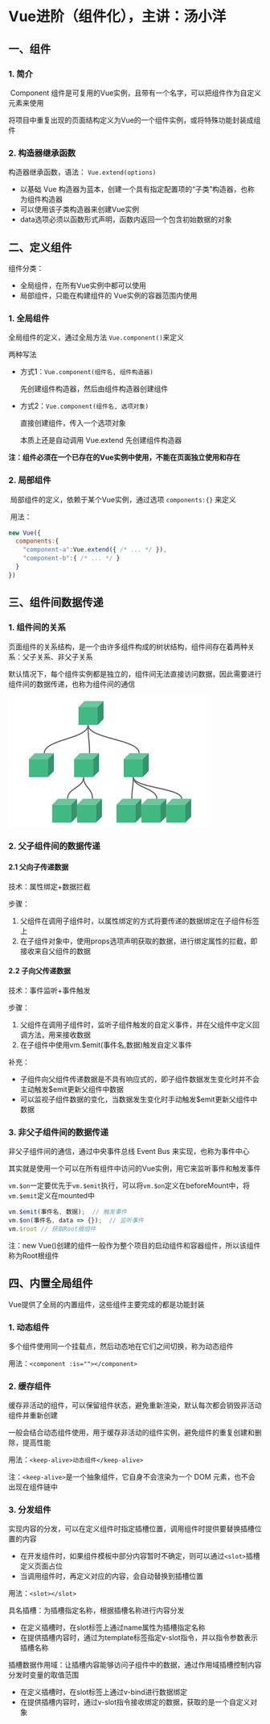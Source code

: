 # Vue进阶（组件化），主讲：汤小洋

## 一、组件

### 1. 简介

​	Component 组件是可复用的Vue实例，且带有一个名字，可以把组件作为自定义元素来使用

​	将项目中重复出现的页面结构定义为Vue的一个组件实例，或将特殊功能封装成组件

### 2. 构造器继承函数

构造器继承函数，语法： `Vue.extend(options)`

+ 以基础 Vue 构造器为蓝本，创建一个具有指定配置项的“子类”构造器，也称为组件构造器
+ 可以使用该子类构造器来创建Vue实例
+ data选项必须以函数形式声明，函数内返回一个包含初始数据的对象

## 二、定义组件

组件分类：

- 全局组件，在所有Vue实例中都可以使用
- 局部组件，只能在构建组件的 Vue实例的容器范围内使用

### 1. 全局组件

全局组件的定义，通过全局方法 `Vue.component()`来定义

两种写法

- 方式1：`Vue.component(组件名, 组件构造器)`

  先创建组件构造器，然后由组件构造器创建组件

- 方式2：`Vue.component(组件名, 选项对象)`

  直接创建组件，传入一个选项对象

  本质上还是自动调用 Vue.extend 先创建组件构造器

**注：组件必须在一个已存在的Vue实例中使用，不能在页面独立使用和存在**

### 2. 局部组件

​	局部组件的定义，依赖于某个Vue实例，通过选项 `components:{}` 来定义

​	用法：

```js
new Vue({
  components:{
    "component-a":Vue.extend({ /* ... */ }),
    "component-b":{ /* ... */ }
  }
})
```

## 三、组件间数据传递 

### 1. 组件间的关系   

​	页面组件的关系结构，是一个由许多组件构成的树状结构，组件间存在着两种关系：父子关系、非父子关系

​	默认情况下，每个组件实例都是独立的，组件间无法直接访问数据，因此需要进行组件间的数据传递，也称为组件间的通信

![image-20190804002126441](assets/image-20190804002126441.png)



### 2. 父子组件间的数据传递

#### 2.1 父向子传递数据

技术：属性绑定+数据拦截

步骤：

1. 父组件在调用子组件时，以属性绑定的方式将要传递的数据绑定在子组件标签上       
2. 在子组件对象中，使用props选项声明获取的数据，进行绑定属性的拦截，即接收来自父组件的数据

#### 2.2 子向父传递数据

技术：事件监听+事件触发

步骤：

1. 父组件在调用子组件时，监听子组件触发的自定义事件，并在父组件中定义回调方法，用来接收数据
2. 在子组件中使用vm.$emit(事件名,数据)触发自定义事件

补充：

- 子组件向父组件传递数据是不具有响应式的，即子组件数据发生变化时并不会主动触发$emit更新父组件中数据
- 可以监视子组件数据的变化，当数据发生变化时手动触发$emit更新父组件中数据

### 3. 非父子组件间的数据传递

非父子组件间的通信，通过中央事件总线 Event Bus 来实现，也称为事件中心

其实就是使用一个可以在所有组件中访问的Vue实例，用它来监听事件和触发事件

`vm.$on`一定要优先于`vm.$emit`执行，可以将`vm.$on`定义在beforeMount中，将`vm.$emit`定义在mounted中

```javascript
vm.$emit(事件名, 数据);  // 触发事件
vm.$on(事件名, data => {});  // 监听事件   
vm.$root // 获取Root根组件
```

注：new Vue()创建的组件一般作为整个项目的启动组件和容器组件，所以该组件称为Root根组件

## 四、内置全局组件

Vue提供了全局的内置组件，这些组件主要完成的都是功能封装

### 1. 动态组件

多个组件使用同一个挂载点，然后动态地在它们之间切换，称为动态组件

用法：`<component :is=""></component>`

### 2. 缓存组件

缓存非活动的组件，可以保留组件状态，避免重新渲染，默认每次都会销毁非活动组件并重新创建

一般会结合动态组件使用，用于缓存非活动的组件实例，避免组件的重复创建和删除，提高性能

用法：`<keep-alive>动态组件</keep-alive>`

注：`<keep-alive>`是一个抽象组件，它自身不会渲染为一个 DOM 元素，也不会出现在组件链中

### 3. 分发组件

实现内容的分发，可以在定义组件时指定插槽位置，调用组件时提供要替换插槽位置的内容

- 在开发组件时，如果组件模板中部分内容暂时不确定，则可以通过`<slot>`插槽定义页面占位
- 当调用组件时，再定义对应的内容，会自动替换到插槽位置

用法：`<slot></slot>`

具名插槽：为插槽指定名称，根据插槽名称进行内容分发

- 在定义插槽时，在slot标签上通过name属性为插槽指定名称
- 在提供插槽内容时，通过为template标签指定v-slot指令，并以指令参数表示插槽名称

插槽数据作用域：让插槽内容能够访问子组件中的数据，通过作用域插槽控制内容分发时变量的取值范围

- 在定义插槽时，在slot标签上通过v-bind进行数据绑定
- 在提供插槽内容时，通过v-slot指令接收绑定的数据，获取的是一个自定义对象
